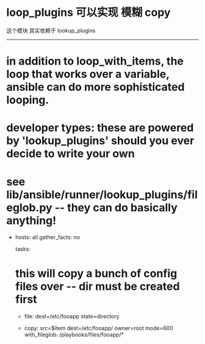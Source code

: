 # loop_plugins 可以实现 模糊 copy

这个模块 其实依赖于 lookup_plugins

---

# in addition to loop_with_items, the loop that works over a variable, ansible can do more sophisticated looping.

# developer types: these are powered by 'lookup_plugins' should you ever decide to write your own
# see lib/ansible/runner/lookup_plugins/fileglob.py -- they can do basically anything!

- hosts: all
  gather_facts: no

  tasks:

    # this will copy a bunch of config files over -- dir must be created first

    - file: dest=/etc/fooapp state=directory

    - copy: src=$item dest=/etc/fooapp/ owner=root mode=600
      with_fileglob: /playbooks/files/fooapp/* 


